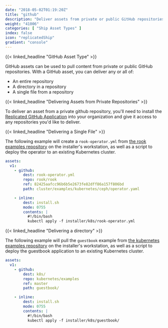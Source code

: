 ```yaml
---
date: "2018-05-02T01:19:20Z"
title: "github"
description: "Deliver assets from private or public GitHub repositories"
weight: "41006"
categories: [ "Ship Asset Types" ]
index: false
icon: "replicatedShip"
gradient: "console"
---
```


{{< linked_headline "GitHub Asset Type" >}}

GitHub assets can be used to pull content from private or public GitHub repositories. With a GitHub asset, you can deliver any or all of:

- An entire repository
- A directory in a repository
- A single file from a repository

{{< linked_headline "Delivering Assets from Private Repositories" >}}

To deliver an asset from a private github repository, you'll need to install the [Replicated GitHub Application](https://github.com/apps/replicated) into your organization and give it access to any repositories you'd like to deliver.


{{< linked_headline "Delivering a Single File" >}}

The following example will create a `rook-operator.yml` from [the rook examples repository](https://github.com/rook/rook/blob/master/cluster/examples/kubernetes/ceph/operator.yaml) on the installer's workstation, as well as a script to deploy the operator to an existing Kubernetes cluster.

```yaml
assets:
  v1:
    - github:
        dest: rook-operator.yml
        repo: rook/rook
        ref: 82425aafcc96b6b5e2673fe82dff86a157f806bd
        path: cluster/examples/kubernetes/ceph/operator.yaml

    - inline:
        dest: install.sh
        mode: 0755
        contents: |
          #!/bin/bash
          kubectl apply -f installer/k8s/rook-operator.yml
```

{{< linked_headline "Delivering a directory" >}}

The following example will pull the `guestbook` example from [the kubernetes examples repository](https://github.com/kubernetes/examples/tree/master/guestbook) on the installer's workstation, as well as a script to deploy the guestbook application to an existing Kubernetes cluster.

```yaml
assets:
  v1:
    - github:
        dest: k8s/
        repo: kubernetes/examples
        ref: master
        path: guestbook/

    - inline:
        dest: install.sh
        mode: 0755
        contents: |
          #!/bin/bash
          kubectl apply -f installer/k8s/guestbook/
```
